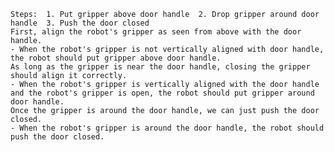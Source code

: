 
    Steps:  1. Put gripper above door handle  2. Drop gripper around door handle  3. Push the door closed
    First, align the robot's gripper as seen from above with the door handle.
    - When the robot's gripper is not vertically aligned with door handle, the robot should put gripper above door handle.
    As long as the gripper is near the door handle, closing the gripper should align it correctly.
    - When the robot's gripper is vertically aligned with the door handle and the robot's gripper is open, the robot should put gripper around door handle.
    Once the gripper is around the door handle, we can just push the door closed.
    - When the robot's gripper is around the door handle, the robot should push the door closed.